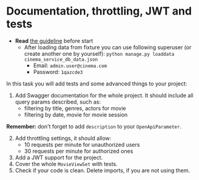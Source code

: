 # Documentation, throttling, JWT and tests

- **Read** [the guideline](https://github.com/mate-academy/py-task-guideline/blob/main/README.md) before start
  - After loading data from fixture you can use following superuser (or create another one by yourself):
    `python manage.py loaddata cinema_service_db_data.json`
    - Email: `admin.user@cinema.com`
    - Password: `1qazcde3`

In this task you will add tests and some advanced things to your project:
1. Add Swagger documentation for the whole project. 
It should include all query params described, such as:
   - filtering by title, genres, actors for movie
   - filtering by date, movie for movie session

**Remember:** don't forget to add `description` to your `OpenApiParameter`.

2. Add throttling settings, it should allow:
    - 10 requests per minute for unauthorized users
    - 30 requests per minute for authorized ones
3. Add a JWT support for the project.
4. Cover the whole `MovieViewSet` with tests.
5. Check if your code is clean. Delete imports, if you are not using them.
